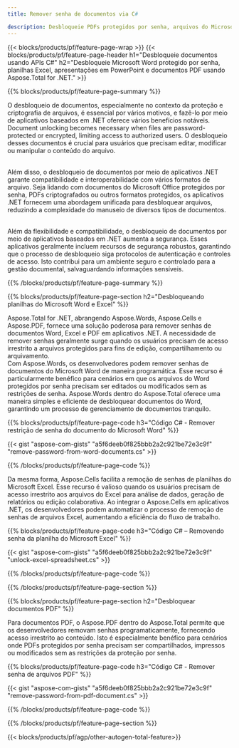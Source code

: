 ```yaml
---
title: Remover senha de documentos via C# 

description: Desbloqueie PDFs protegidos por senha, arquivos do Microsoft Word, planilhas do Excel e arquivos de apresentação do PowerPoint por meio do seu aplicativo C#.
---
```


{{< blocks/products/pf/feature-page-wrap >}}
{{< blocks/products/pf/feature-page-header h1="Desbloqueie documentos usando APIs C#" h2="Desbloqueie Microsoft Word protegido por senha, planilhas Excel, apresentações em PowerPoint e documentos PDF usando Aspose.Total for .NET." >}}

{{% blocks/products/pf/feature-page-summary %}}

O desbloqueio de documentos, especialmente no contexto da proteção e criptografia de arquivos, é essencial por vários motivos, e fazê-lo por meio de aplicativos baseados em .NET oferece vários benefícios notáveis. Document unlocking becomes necessary when files are password-protected or encrypted, limiting access to authorized users. O desbloqueio desses documentos é crucial para usuários que precisam editar, modificar ou manipular o conteúdo do arquivo. <br /><br />

Além disso, o desbloqueio de documentos por meio de aplicativos .NET garante compatibilidade e interoperabilidade com vários formatos de arquivo. Seja lidando com documentos do Microsoft Office protegidos por senha, PDFs criptografados ou outros formatos protegidos, os aplicativos .NET fornecem uma abordagem unificada para desbloquear arquivos, reduzindo a complexidade do manuseio de diversos tipos de documentos.<br /><br />

Além da flexibilidade e compatibilidade, o desbloqueio de documentos por meio de aplicativos baseados em .NET aumenta a segurança. Esses aplicativos geralmente incluem recursos de segurança robustos, garantindo que o processo de desbloqueio siga protocolos de autenticação e controles de acesso. Isto contribui para um ambiente seguro e controlado para a gestão documental, salvaguardando informações sensíveis.

{{% /blocks/products/pf/feature-page-summary  %}}

{{% blocks/products/pf/feature-page-section  h2="Desbloqueando planilhas do Microsoft Word e Excel" %}}

Aspose.Total for .NET, abrangendo Aspose.Words, Aspose.Cells e Aspose.PDF, fornece uma solução poderosa para remover senhas de documentos Word, Excel e PDF em aplicativos .NET. A necessidade de remover senhas geralmente surge quando os usuários precisam de acesso irrestrito a arquivos protegidos para fins de edição, compartilhamento ou arquivamento.<br />
Com Aspose.Words, os desenvolvedores podem remover senhas de documentos do Microsoft Word de maneira programática. Esse recurso é particularmente benéfico para cenários em que os arquivos do Word protegidos por senha precisam ser editados ou modificados sem as restrições de senha. Aspose.Words dentro do Aspose.Total oferece uma maneira simples e eficiente de desbloquear documentos do Word, garantindo um processo de gerenciamento de documentos tranquilo.

{{% blocks/products/pf/feature-page-code h3="Código C# - Remover restrição de senha do documento do Microsoft Word" %}}

{{< gist "aspose-com-gists" "a5f6deeb0f825bbb2a2c921be72e3c9f" "remove-password-from-word-documents.cs" >}}

{{% /blocks/products/pf/feature-page-code  %}}

Da mesma forma, Aspose.Cells facilita a remoção de senhas de planilhas do Microsoft Excel. Esse recurso é valioso quando os usuários precisam de acesso irrestrito aos arquivos do Excel para análise de dados, geração de relatórios ou edição colaborativa. Ao integrar o Aspose.Cells em aplicativos .NET, os desenvolvedores podem automatizar o processo de remoção de senhas de arquivos Excel, aumentando a eficiência do fluxo de trabalho.

{{% blocks/products/pf/feature-page-code h3="Código C# – Removendo senha da planilha do Microsoft Excel" %}}

{{< gist "aspose-com-gists" "a5f6deeb0f825bbb2a2c921be72e3c9f" "unlock-excel-spreadsheet.cs" >}}

{{% /blocks/products/pf/feature-page-code  %}}

{{% /blocks/products/pf/feature-page-section %}}

{{% blocks/products/pf/feature-page-section  h2="Desbloquear documentos PDF" %}}

Para documentos PDF, o Aspose.PDF dentro do Aspose.Total permite que os desenvolvedores removam senhas programaticamente, fornecendo acesso irrestrito ao conteúdo. Isto é especialmente benéfico para cenários onde PDFs protegidos por senha precisam ser compartilhados, impressos ou modificados sem as restrições da proteção por senha.

{{% blocks/products/pf/feature-page-code h3="Código C# - Remover senha de arquivos PDF" %}}

{{< gist "aspose-com-gists" "a5f6deeb0f825bbb2a2c921be72e3c9f" "remove-password-from-pdf-document.cs" >}}

{{% /blocks/products/pf/feature-page-code  %}}

{{% /blocks/products/pf/feature-page-section %}}

{{< blocks/products/pf/agp/other-autogen-total-feature>}}